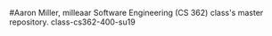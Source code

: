 #Aaron Miller, milleaar
Software Engineering (CS 362) class's master repository.
class-cs362-400-su19
